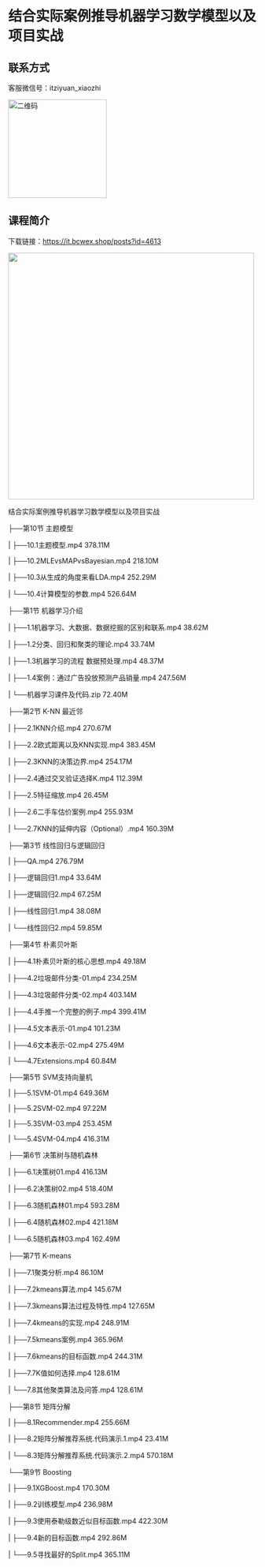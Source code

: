 # 结合实际案例推导机器学习数学模型以及项目实战

## 联系方式

客服微信号：itziyuan_xiaozhi

<img src="https://ziyuanyun.oss-cn-guangzhou.aliyuncs.com/common/20240614073449/666b82192834a.jpg" width="200" height="200" alt="二维码">

## 课程简介

下载链接：https://it.bcwex.shop/posts?id=4613

<img src="https://ziyuanyun.oss-cn-guangzhou.aliyuncs.com/yun/20241129110026/67492e4a9fd88.jpg" width="500" alt="">

  

 结合实际案例推导机器学习数学模型以及项目实战

 ├──第10节 主题模型

 | ├──10.1主题模型.mp4 378.11M

 | ├──10.2MLEvsMAPvsBayesian.mp4 218.10M

 | ├──10.3从生成的角度来看LDA.mp4 252.29M

 | └──10.4计算模型的参数.mp4 526.64M

 ├──第1节 机器学习介绍

 | ├──1.1机器学习、大数据、数据挖掘的区别和联系.mp4 38.62M

 | ├──1.2分类、回归和聚类的理论.mp4 33.74M

 | ├──1.3机器学习的流程 数据预处理.mp4 48.37M

 | ├──1.4案例：通过广告投放预测产品销量.mp4 247.56M

 | └──机器学习课件及代码.zip 72.40M

 ├──第2节 K-NN 最近邻

 | ├──2.1KNN介绍.mp4 270.67M

 | ├──2.2欧式距离以及KNN实现.mp4 383.45M

 | ├──2.3KNN的决策边界.mp4 254.17M

 | ├──2.4通过交叉验证选择K.mp4 112.39M

 | ├──2.5特征缩放.mp4 26.45M

 | ├──2.6二手车估价案例.mp4 255.93M

 | └──2.7KNN的延伸内容（Optional）.mp4 160.39M

 ├──第3节 线性回归与逻辑回归

 | ├──QA.mp4 276.79M

 | ├──逻辑回归1.mp4 33.64M

 | ├──逻辑回归2.mp4 67.25M

 | ├──线性回归1.mp4 38.08M

 | └──线性回归2.mp4 59.85M

 ├──第4节 朴素贝叶斯

 | ├──4.1朴素贝叶斯的核心思想.mp4 49.18M

 | ├──4.2垃圾邮件分类-01.mp4 234.25M

 | ├──4.3垃圾邮件分类-02.mp4 403.14M

 | ├──4.4手推一个完整的例子.mp4 399.41M

 | ├──4.5文本表示-01.mp4 101.23M

 | ├──4.6文本表示-02.mp4 275.49M

 | └──4.7Extensions.mp4 60.84M

 ├──第5节 SVM支持向量机

 | ├──5.1SVM-01.mp4 649.36M

 | ├──5.2SVM-02.mp4 97.22M

 | ├──5.3SVM-03.mp4 253.45M

 | └──5.4SVM-04.mp4 416.31M

 ├──第6节 决策树与随机森林

 | ├──6.1决策树01.mp4 416.13M

 | ├──6.2决策树02.mp4 518.40M

 | ├──6.3随机森林01.mp4 593.28M

 | ├──6.4随机森林02.mp4 421.18M

 | └──6.5随机森林03.mp4 162.49M

 ├──第7节 K-means

 | ├──7.1聚类分析.mp4 86.10M

 | ├──7.2kmeans算法.mp4 145.67M

 | ├──7.3kmeans算法过程及特性.mp4 127.65M

 | ├──7.4kmeans的实现.mp4 248.91M

 | ├──7.5kmeans案例.mp4 365.96M

 | ├──7.6kmeans的目标函数.mp4 244.31M

 | ├──7.7K值如何选择.mp4 128.61M

 | └──7.8其他聚类算法及问答.mp4 128.61M

 ├──第8节 矩阵分解

 | ├──8.1Recommender.mp4 255.66M

 | ├──8.2矩阵分解推荐系统.代码演示.1.mp4 23.41M

 | └──8.3矩阵分解推荐系统.代码演示.2.mp4 570.18M

 └──第9节 Boosting

 | ├──9.1XGBoost.mp4 170.30M

 | ├──9.2训练模型.mp4 236.98M

 | ├──9.3使用泰勒级数近似目标函数.mp4 422.30M

 | ├──9.4新的目标函数.mp4 292.86M

 | └──9.5寻找最好的Split.mp4 365.11M

  